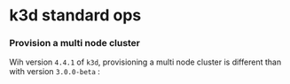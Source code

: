 # k3d standard ops

### Provision a multi node cluster

Wih version `4.4.1` of `k3d`, provisioning a multi node cluster is different than with version `3.0.0-beta` :

```bash

```
